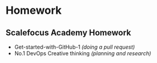 # Homework

## Scalefocus Academy Homework

- Get-started-with-GitHub-1 *(doing a pull request)*
- No.1 DevOps Creative thinking *(planning and research)*
